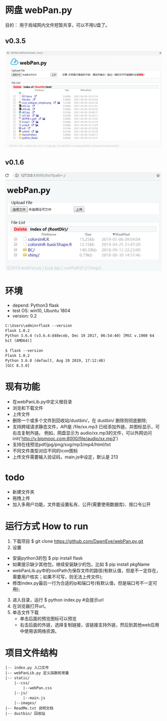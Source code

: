 # 网盘 webPan.py
目的： 用于局域网内文件短暂共享，可以不用U盘了。

## v0.3.5
![screenShot0.3.5](./static/images/webPan_py_v0.3.5.png)

## v0.1.6
![screenShot0.1.6](./static/images/webPan_py.png)




# 环境
- depend: Python3 flask
- test OS: win10, Ubuntu 1804
- version: 0.2
```
C:\Users\admin>flask --version
Flask 1.0.2
Python 3.6.4 (v3.6.4:d48eceb, Dec 19 2017, 06:54:40) [MSC v.1900 64 bit (AMD64)]

$ flask --version
Flask 1.0.2
Python 3.6.8 (default, Aug 20 2019, 17:12:48) 
[GCC 8.3.0]
```




# 现有功能
- 在webPanLib.py中定义根目录
- 浏览和下载文件
- 上传文件
- 删除一个或多个文件到回收站/dustbin/，在 dustbin/ 删除则彻底删除;
- 支持跨域请求静态文件，API是 /file/xx.mp3
	已经添加外链，并图标显示，可右击复制外链。
	例如，网盘显示为 audio/xx.mp3的文件，可以外网访问 init('http://y.biomooc.com:8000/file/audio/xx.mp3')
- 支持在线预览pdf/jpg/png/svg/mp3/mp4/html/txt
- 不同文件类型对应不同的icon图标
- 上传文件需要输入验证码，main.js中设定，默认是 213




# todo
- 新建文件夹
- 拖拽上传
- 加入多用户功能，文件能设置私有、公开(需要使用数据库)、按口令公开





# 运行方式 How to run
1. 下载项目 $ git clone https://github.com/DawnEve/webPan.py.git
2. 设置 
 - 安装python3的包 $ pip install flask
 - 如果提示缺少其他包，继续安装缺少的包，比如 $ pip install pkgName
 - webPanLib.py中的rootPath为保存文件的路径(有默认值，但是不一定存在，需要用户核实；如果不可写，则无法上传文件);
 - 修改index.py最后一行为合适的ip和端口号(有默认值，但是端口号不一定可用);
3. 进入目录，运行 $ python index.py  #会提示url
4. 在浏览器打开url。
5. 单击文件下载
	- 单击后面的预览图标可以预览
	- 右击后面的外链，选择复制链接，该链接支持外链，然后到其他web应用中使用该网络资源。





# 项目文件结构
```
|-- index.py 入口文件
|-- webPanLib.py 定义函数和常量
|-- static/
    |--css/
        |--webPan.css
    |--js/
        |--main.js
    |--images/
|-- ReadMe.txt 说明文档
|-- dustbin/ 回收站
```

